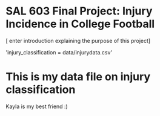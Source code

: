 # SAL 603 Final Project: Injury Incidence in College Football
[ enter introduction explaining the purpose of this project] 


'injury_classification = data/injurydata.csv' 
# This is my data file on injury classification


 Kayla is my best friend :)
